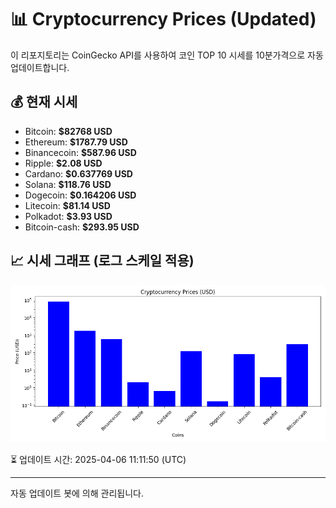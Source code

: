 
# 📊 Cryptocurrency Prices (Updated)

이 리포지토리는 CoinGecko API를 사용하여 코인 TOP 10 시세를 10분가격으로 자동 업데이트합니다.

## 💰 현재 시세
- Bitcoin: **$82768 USD**
- Ethereum: **$1787.79 USD**
- Binancecoin: **$587.96 USD**
- Ripple: **$2.08 USD**
- Cardano: **$0.637769 USD**
- Solana: **$118.76 USD**
- Dogecoin: **$0.164206 USD**
- Litecoin: **$81.14 USD**
- Polkadot: **$3.93 USD**
- Bitcoin-cash: **$293.95 USD**

## 📈 시세 그래프 (로그 스케일 적용)
![Crypto Prices](crypto_prices.png)

⏳ 업데이트 시간: 2025-04-06 11:11:50 (UTC)

---
자동 업데이트 봇에 의해 관리됩니다.
